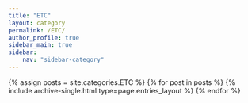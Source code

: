 ```yaml
---
title: "ETC"
layout: category
permalink: /ETC/
author_profile: true
sidebar_main: true
sidebar:
    nav: "sidebar-category"
---
```


{% assign posts = site.categories.ETC %}
{% for post in posts %} {% include archive-single.html type=page.entries_layout %} {% endfor %}